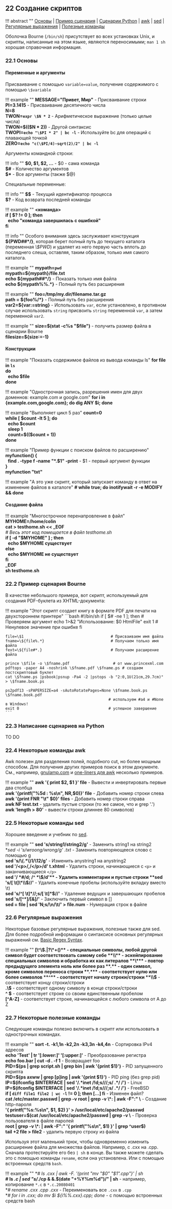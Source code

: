 ## 22 Создание скриптов

!!! abstract ""
    [Основы](#221-основы) | [Пример сценария](#222-пример-сценария-bourne) | [Сценарии Python](#223-написание-сценариев-на-python) | [awk](#224-некоторые-команды-awk) | [sed](#225-некоторые-команды-sed) | [Регулярные выражения](#226-регулярные-выражения) | [Полезные команды](#227-некоторые-полезные-команды)

Оболочка Bourne (`/bin/sh`) присутствует во всех установках Unix, и скрипты, написанные на этом языке, являются переносимыми; `man 1 sh` хорошая справочная информация.

### 22.1 Основы

#### Переменные и аргументы

Присваивание с помощью `variable=value`, получение содержимого с помощью `\$variable`

!!! example ""
    **MESSAGE="Привет, Мир"**                        - Присваивание строки  
    **PI=3.1415**                                    - Присваивание десятичного числа  
    **N=8**  
    **TWON=`expr \$N * 2`**                           - Арифметическое выражение (только целые числа)  
    **TWON=\$((\$N * 2))**                             - Другой синтаксис  
    **TWOPI=`echo "\$PI * 2" | bc -l`**               - Используйте bc для операций с плавающей точкой  
    **ZERO=`echo "c(\$PI/4)-sqrt(2)/2" | bc -l`**  

Аргументы командной строки:

!!! info ""
    **\$0, \$1, \$2, ...**                              - \$0 - сама команда  
    **\$#**                                           - Количество аргументов  
    **\$\***                                          - Все аргументы (также \$@)  

Специальные переменные:

!!! info ""
    **\$\$**                                           - Текущий идентификатор процесса  
    **\$?**                                           - Код возврата последней команды  

!!! example ""
    **<команда>**  
    **if [ \$? != 0 ]; then**  
    &nbsp; **echo "команда завершилась с ошибкой"**  
    **fi**  

!!! info ""
    Особого внимания здесь заслуживает конструкция **\${PWD##*/}**, которая берет полный путь до текущего каталога (переменная *\\$PWD*) и удаляет из него первую часть вплоть до последнего слеша, оставляя, таким образом, только имя самого каталога.

!!! example ""
    **mypath=`pwd`**  
    **mypath=\${mypath}/file.txt**  
    **echo \${mypath##*/}**                           - Показать только имя файла  
    **echo \${mypath%%.*}**                           - Полный путь без расширения  

!!! example ""
    **foo=/tmp/my.dir/filename.tar.gz**  
    **path = \${foo%/*}**                             - Полный путь без расширения  
    **var2=\${var:=string}**                          - Использовать `var`, если установлено, в противном случае использовать `string` присвоить `string` переменной `var`, а затем переменной `var2`.  

!!! example ""
    **size=\$(stat -c%s "\$file")**                    - получить размер файла в сценарии Bourne  
    **filesize=\${size:=-1}**  

#### Конструкции

!!! example "Показать содержимое файлов из вывода команды ls"
    **for file in `ls`**  
    **do**  
    &nbsp; **echo \$file**  
    **done**  

!!! example "Однострочная запись, разрешения имен для двух доменнов: example.com и google.com"
    **for i in {example.com,google.com}; do dig ANY \$i; done**

!!! example "Выполняет цикл 5 раз"
    **count=0**  
    **while [ \$count -lt 5 ]; do**  
    &nbsp; **echo \$count**  
    &nbsp; **sleep 1**  
    &nbsp; **count=\$((\$count + 1))**  
    **done**  

!!! example "Пример функции с поиском файлов по расширению"
    **myfunction() {**  
    &nbsp; **find . -type f -name "*.\$1" -print**       - \$1 - первый аргумент функции  
    **}**  
    **myfunction "txt"**  

!!! example "А это уже скрипт, кoторый запускает команду в ответ на изменение файлов в каталoге"
    **# while true; do inotifywait -r -e MODIFY <path> && <command> done**

#### Создание файла

!!! example "Многострочное перенапровление в файл"
    **MYHOME=/home/colin**  
    **cat > testhome.sh << _EOF**  
    *# Весь этот код помещается в файл testhome.sh*  
    **if [ -d "\$MYHOME" ] ; then**  
    &nbsp; **echo \$MYHOME существует**  
    **else**  
    &nbsp; **echo \$MYHOME не существует**  
    **fi**  
    **_EOF**  
    **sh testhome.sh**  

### 22.2 Пример сценария Bourne

В качестве небольшого примера, вот скрипт, используемый для создания PDF-буклета из XHTML-документа:

!!! example "Этот скрипт создает книгу в формате PDF для печати на двухстороннем принтере"
    ```bash
    #!/bin/sh
    if [ \$# -ne 1 ]; then                        # Проверяем аргумент
      echo 1>&2 "Использование: \$0 HtmlFile"
      exit 1                                     # Ненулевое значение при ошибке
    fi
    
    file=\$1                                      # Присваиваем имя файла
    fname=\${file%.*}                             # Получаем только имя файла
    fext=\${file#*.}                              # Получаем расширение файла
    
    prince \$file -o \$fname.pdf                   # от www.princexml.com
    pdftops -paper A4 -noshrink \$fname.pdf \$fname.ps # создаем постскриптовый буклет
    cat \$fname.ps |psbook|psnup -Pa4 -2 |pstops -b "2:0,1U(21cm,29.7cm)" > \$fname.book.ps
    
    ps2pdf13 -sPAPERSIZE=a4 -sAutoRotatePages=None \$fname.book.ps \$fname.book.pdf
                                                 # используем #a4 и #None в Windows!
    exit 0                                       # успешное завершение
    ```

### 22.3 Написание сценариев на Python

TO DO

### 22.4 Некоторые команды awk

Awk полезен для разделения полей, подобного cut, но более мощным способом. Для получения других примеров поиск в этом документе. См., например, [gnulamp.com](http://www.gnulamp.com/awk.html) и [one-liners для awk](http://student.northpark.edu/pemente/awk/awk1line.txt) несколько примеров.

!!! example ""
    **awk '{ print \$2, \$1 }' file**                  - Вывести и инвертировать первые два столбца  
    **awk '{printf("%5d : %s\n", NR,\$0)}' file**     - Добавить номер строки слева  
    **awk '{print FNR "\t" \$0}' files**              - Добавить номер строки справа  
    **awk NF test.txt**                              - удалить пустые строки (то же самое, что и grep '.')  
    **awk 'length > 80'**                            - вывести строки длиннее 80 символов)  

### 22.5 Некоторые команды sed

Хорошее введение и учебник по [sed](http://www.grymoire.com/Unix/Sed.html).

!!! example ""
    **sed 's/string1/string2/g'**                          - Заменить string1 на string2  
    **sed -i 's/wroong/wrong/g' *.txt**                    - Заменить повторяющееся слово с помощью g  
    **sed 's/\\(.*\\)1/\12/g'**                            - Изменить anystring1 на anystring2  
    **sed '/&lt;p&gt;/,/&lt;/p&gt;/d' t.xhtml**                     - Удалить строки, начинающиеся с `<p>` и заканчивающиеся `</p>`  
    **sed '/ \*#/d; /\^ \*\\$/d'**                              - Удалить комментарии и пустые строки  
    **sed 's/[ \t]\*\\$//'**                                  - Удалить конечные пробелы (используйте вкладку вместо \t)  
    **sed 's/\^[ \t]\*//;s/[ \t]\*\$//'**                    - Удаление ведущих и завершающих пробелов  
    **sed 's/[\^\*]/[&amp;]/'**                              - Заключить первый символ в []  
    **sed = file | sed 'N;s/\n/\t/' &gt; file.num**        - Нумерация строк в файле  

### 22.6 Регулярные выражения

Некоторые базовые регулярные выражения, полезные также для sed. Для более подробной информации о синтаксисе основных регулярных выражений см. [Basic Regex Syntax](http://www.regular-expressions.info/reference.html).

!!! example ""
    **\[\\^\\$.|?\*+()**                          - специальные символы, любой другой символ будет соответствовать самому себе  
    **\\**                                    - эскейпирование специальных символов и обработка их как литералов  
    **\***                                    - повтор предыдущего элемента ноль или более раз  
    **.**                                    - один символ, кроме символов переноса строки  
    **.***                                   - соответствует нулю или более символов  
    **^**                                    - соответствует началу строки/строки  
    **\\$**                                    - соответствует концу строки/строки  
    **.\\$**                                   - соответствует одному символу в конце строки/строки  
    **^ \$**                                  - соответствует строке со своим единственным пробелом  
    **[^A-Z]**                               - соответствует строке, начинающейся с любого символа от A до Z  

### 22.7 Некоторые полезные команды

Следующие команды полезно включить в скрипт или использовать в однострочных командах.

!!! example ""
    **sort -t. -k1,1n -k2,2n -k3,3n -k4,4n**                               - Сортировка IPv4 адресов  
    **echo 'Test' | tr '[:lower:]' '[:upper:]'**                           - Преобразование регистра  
    **echo foo.bar | cut -d . -f 1**                                       - Возвращает foo  
    **PID=\$(ps | grep script.sh | grep bin | awk '{print \$1}')**           - PID запущенного скрипта  
    **PID=\$(ps axww | grep [p]ing | awk '{print \$1}')**                    - PID ping (без grep pid)  
    **IP=\$(ifconfig \$INTERFACE | sed '/.\*inet /!d;s///;s/ .\*/ /')**      - Linux  
    **IP=\$(ifconfig \$INTERFACE | sed '/.\*inet /!d;s///;s/ .\*/ /')**      - FreeBSD  
    **if [ `diff file1 file2 | wc -l` != 0 ]; then [...] fi**              - Изменен файл?  
    **cat /etc/master.passwd | grep -v root | grep -v \\\*: | awk -F":" \\** - Создание http-пароля  
    **'{ printf("%s:%s\n", \$1, \$2) }' &gt; /usr/local/etc/apache2/passwd**  
    **testuser=\$(cat /usr/local/etc/apache2/passwd | grep -v \\**          - Проверка пользователя в файле паролей  
    **root | grep -v \\\*: | awk -F":" '{ printf("%s\n", \$1) }' | grep ^user\$)**  
    **tail +2 file &gt; file2**                                            - удалить первую строку из файла  

Используя этот маленький трюк, чтобы одновременно изменить расширение файла для множества файлов. Например, с .cxx на .cpp. Сначала протестируйте его без `| sh` в конце. Вы также можете сделать это с помощью команды `rename`, если она установлена. Или с помощью встроенных средств `bash`.

!!! example ""
    **# ls *.cxx | awk -F. '{print "mv "\$0" "\$1".cpp"}' | sh**  
    **# ls *.c | sed "s/.*/cp & &.\$(date "+%Y%m%d")/" | sh**      - например, копирование `*.c` в `*.c.20080401`  
    **# rename .cxx .cpp *.cxx**                                  - Переименовать все `.cxx` в `.cpp`  
    **# for i in *.cxx; do mv \$i \${i%%.cxx}.cpp; done**           - с помощью встроенных средств bash  
